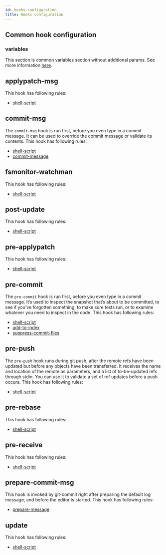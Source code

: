 ```yaml
---
id: hooks-configuration
title: Hooks configuration
---
```


## Common hook configuration

### variables

This section is common variables section without additional params. See more information [here](./variables.md).

## applypatch-msg

This hook has following rules:

- [shell-script](./rules#shell-script)

## commit-msg

The `commit-msg` hook is run first, before you even type in a commit message. It can be used to override the commit message or validate its contents. This hook has following rules:

- [shell-script](./rules#shell-script)
- [commit-message](./rules#commit-message)

## fsmonitor-watchman

This hook has following rules:

- [shell-script](./rules#shell-script)

## post-update

This hook has following rules:

- [shell-script](./rules#shell-script)

## pre-applypatch

This hook has following rules:

- [shell-script](./rules#shell-script)

## pre-commit

The `pre-commit` hook is run first, before you even type in a commit message. It’s used to inspect the snapshot that’s about to be committed, to see if you’ve forgotten something, to make sure tests run, or to examine whatever you need to inspect in the code. This hook has following rules:

- [shell-script](./rules#shell-script)
- [add-to-index](./rules#add-to-index)
- [suppress-commit-files](./rules#suppress-commit-files)

## pre-push

The `pre-push` hook runs during git push, after the remote refs have been updated but before any objects have been transferred. It receives the name and location of the remote as parameters, and a list of to-be-updated refs through stdin. You can use it to validate a set of ref updates before a push occurs. This hook has following rules:

- [shell-script](./rules#shell-script)

## pre-rebase

This hook has following rules:

- [shell-script](./rules#shell-script)

## pre-receive

This hook has following rules:

- [shell-script](./rules#shell-script)

## prepare-commit-msg

This hook is invoked by git-commit right after preparing the default log message, and before the editor is started. This hook has following rules:

- [prepare-message](./rules#prepare-message)

## update

This hook has following rules:

- [shell-script](./rules#shell-script)
